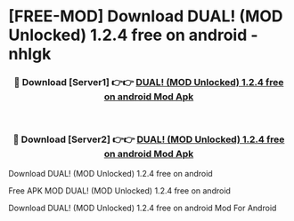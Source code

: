 # [FREE-MOD] Download DUAL! (MOD Unlocked) 1.2.4 free on android - nhlgk


<div align="center">
<h3>🔴 Download [Server1] 👉👉 <a href="https://apk-comot.site?title=DUAL!_(MOD_Unlocked)_1.2.4_free_on_android">DUAL! (MOD Unlocked) 1.2.4 free on android Mod Apk</a></h3><br>

<h3>🔴 Download [Server2] 👉👉 <a href="https://apk-comot.site?title=DUAL!_(MOD_Unlocked)_1.2.4_free_on_android">DUAL! (MOD Unlocked) 1.2.4 free on android Mod Apk</a></h3>
</div>



Download DUAL! (MOD Unlocked) 1.2.4 free on android 

Free APK MOD DUAL! (MOD Unlocked) 1.2.4 free on android 

Download DUAL! (MOD Unlocked) 1.2.4 free on android Mod For Android
